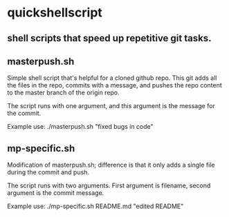 # quickshellscript
shell scripts that speed up repetitive git tasks.
---

masterpush.sh
---

Simple shell script that's helpful for a cloned github repo. 
This git adds all the files in the repo, commits with a message, and pushes the  repo content to the master branch of the origin repo.

The script runs with one argument, and this argument is the message for the commit.

Example use: ./masterpush.sh "fixed bugs in code"

mp-specific.sh
---

Modification of masterpush.sh; difference is that it only adds a single file during the commit and push.

The script runs with two arguments. First argument is filename, second argument is the commit message.

Example use: ./mp-specific.sh README.md "edited README"

